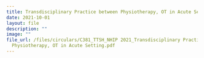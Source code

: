 ```yaml
---
title: Transdisciplinary Practice between Physiotherapy, OT in Acute Setting
date: 2021-10-01
layout: file
description: ""
image: ""
file_url: /files/circulars/C381_TTSH_NHIP 2021_Transdisciplinary Practice b;w
  Physiotherapy, OT in Acute Setting.pdf
---
```

